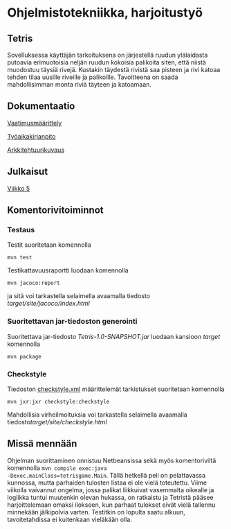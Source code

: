 # Ohjelmistotekniikka, harjoitustyö

## Tetris

Sovelluksessa käyttäjän tarkoituksena on järjestellä ruudun ylälaidasta putoavia erimuotoisia neljän ruudun kokoisia palikoita siten, että niistä muodostuu täysiä rivejä. Kustakin täydestä rivistä saa pisteen ja rivi katoaa tehden tilaa uusille riveille ja palikoille. Tavoitteena on saada mahdollisimman monta riviä täyteen ja katoamaan.

## Dokumentaatio

[Vaatimusmäärittely](https://github.com/luxville/ot-harjoitustyo/blob/master/dokumentaatio/vaatimusmaarittely.md)

[Työaikakirjanpito](https://github.com/luxville/ot-harjoitustyo/blob/master/dokumentaatio/tuntikirjanpito.md)

[Arkkitehtuurikuvaus](https://github.com/luxville/ot-harjoitustyo/blob/master/dokumentaatio/arkkitehtuuri.md)

## Julkaisut

[Viikko 5](https://github.com/luxville/ot-harjoitustyo/releases/tag/tetris_vk5)

## Komentorivitoiminnot

### Testaus

Testit suoritetaan komennolla 

<code>mvn test</code>

Testikattavuusraportti luodaan komennolla 

<code>mvn jacoco:report</code>

ja sitä voi tarkastella selaimella avaamalla tiedosto *target/site/jacoco/index.html*

### Suoritettavan jar-tiedoston generointi

Suoritettava jar-tiedosto *Tetris-1.0-SNAPSHOT.jar* luodaan kansioon *target* komennolla

<code>mvn package</code>

### Checkstyle

Tiedoston [checkstyle.xml](https://github.com/luxville/ot-harjoitustyo/blob/master/Tetris/checkstyle.xml) määrittelemät tarkistukset suoritetaan komennolla 

<code>mvn jxr:jxr checkstyle:checkstyle</code>

Mahdollisia virheilmoituksia voi tarkastella selaimella avaamalla tiedosto*target/site/checkstyle.html*

## Missä mennään

Ohjelman suorittaminen onnistuu Netbeansissa sekä myös komentoriviltä komennolla <code>mvn compile exec:java -Dexec.mainClass=tetrisgame.Main</code>. Tällä hetkellä peli on pelattavassa kunnossa, mutta parhaiden tulosten listaa ei ole vielä toteutettu. Viime viikolla vaivannut ongelma, jossa palikat liikkuivat vasemmalta oikealle ja logiikka tuntui muutenkin olevan hukassa, on ratkaistu ja Tetristä pääsee harjoittelemaan omaksi ilokseen, kun parhaat tulokset eivät vielä tallennu minnekään jälkipolvia varten. Testitkin on lopulta saatu alkuun, tavoitetahdissa ei kuitenkaan vieläkään olla.


